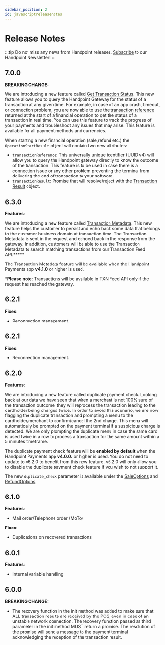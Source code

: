 ```yaml
---
sidebar_position: 2
id: javascriptreleasenotes
---
```


# Release Notes

:::tip
Do not miss any news from Handpoint releases. [Subscribe](https://handpoint.us6.list-manage.com/subscribe?u=4d9dff9e7edb7e57a67a7b252&id=0a2179241e) to our Handpoint Newsletter!
:::

## 7.0.0
**BREAKING CHANGE:**

We are introducing a new feature called [Get Transaction Status](javascriptterminalmanagement.md#17). This new feature allows you to query the Handpoint Gateway for the status of a transaction at any given time. For example, in case of an app crash, timeout, or connection problem, you are now able to use the [transaction reference](javascriptobjects.md#transaction-reference) returned at the start of a financial operation to get the status of a transaction in real time. You can use this feature to track the progress of your payments and troubleshoot any issues that may arise. This feature is available for all payment methods and currencies. 

When starting a new financial operation (sale,refund etc.) the `OperationStartResult` object will contain two new attributes:
- `transactionReference`: This universally unique identifier (UUID v4) will allow you to query the Handpoint gateway directly to know the outcome of the transaction. This feature is to be used in case there is a connection issue or any other problem preventing the terminal from delivering the end of transaction to your software.
- `transactionResult`: Promise that will resolve/reject with the [Transaction Result](javascriptobjects.md#18) object.

## 6.3.0

**Features**:

We are introducing a new feature called [Transaction Metadata](javascriptobjects.md#metadata). This new feature helps the customer to persist and echo back some data that belongs to the customer business domain at transaction time. The Transaction Metadata is sent in the request and echoed back in the response from the gateway. In addition, customers will be able to use the Transaction Metadata to search matching transactions from our Transaction Feed API.*****

The Transaction Metadata feature will be available when the Handpoint Payments app **v4.1.0** or higher is used.

***Please note**: Transactions will be available in TXN Feed API only if the request has reached the gateway.

## 6.2.1

**Fixes**:
- Reconnection management.

## 6.2.1

**Fixes**:
- Reconnection management.

## 6.2.0

**Features**:

We are introducing a new feature called duplicate payment check. Looking back at our data we have seen that when a merchant is not 100% sure of the transaction outcome, they will reprocess the transaction leading to the cardholder being charged twice. In order to avoid this scenario, we are now flagging the duplicate transaction and prompting a menu to the cardholder/merchant to confirm/cancel the 2nd charge. This menu will automatically be prompted on the payment terminal if a suspicious charge is detected. We are only prompting the duplicate menu in case the same card is used twice in a row to process a transaction for the same amount within a 5 minutes timeframe. 

The duplicate payment check feature will be **enabled by default** when the Handpoint Payments app **v4.0.0.** or higher is used. You do not need to update to v6.2.0 to benefit from this new feature. v6.2.0 will only allow you to disable the duplicate payment check feature if you wish to not support it. 

The new `duplicate_check` parameter is available under the [SaleOptions](javascriptobjects.md#23) and [RefundOptions](javascriptobjects.md#24).

## 6.1.0

**Features**:
- Mail order/Telephone order (MoTo)

**Fixes**:
- Duplications on recovered transactions

## 6.0.1

**Features**:
- Internal variable handling

## 6.0.0

**BREAKING CHANGE:**
- The recovery function in the init method was added to make sure that ALL transaction results are received by the POS, even in case of an unstable network connection. The recovery function passed as third parameter in the init method MUST return a promise. The resolution of the promise will send a message to the payment terminal acknowledging the reception of the transaction result.
